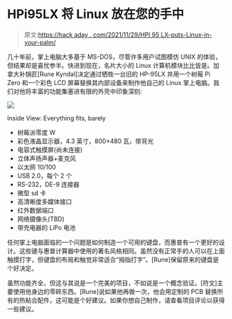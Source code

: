 # HPi95LX 将 Linux 放在您的手中

> 原文:[https://hack aday . com/2021/11/29/HPI 95 LX-puts-Linux-in-your-palm/](https://hackaday.com/2021/11/29/hpi95lx-puts-linux-in-your-palm/)

几十年前，掌上电脑大多基于 MS-DOS，尽管许多用户试图模仿 UNIX 的体验，但结果却是喜忧参半。快进到现在，名片大小的 Linux 计算机模块比比皆是。加拿大补锅匠[Rune Kyndal]决定通过牺牲一台旧的 HP-95LX 并用一个树莓 Pi Zero 和一个彩色 LCD 屏幕替换其内部设备来制作他自己的 Linux 掌上电脑。我们对他将丰富的功能集塞进有限的外壳中印象深刻:

![](../Images/b6d3c46d25a2bcde9a2233566b20c6bc.png)

Inside View: Everything fits, barely

*   树莓派零度 W
*   彩色液晶显示器，4.3 英寸，800×480 瓦，带背光
*   电容式触摸屏(尚未连接)
*   立体声扬声器+麦克风
*   以太网 10/100
*   USB 2.0，每个 2 个
*   RS-232，DE-9 连接器
*   微型 sd 卡
*   高清晰度多媒体接口
*   红外数据端口
*   网络摄像头(TBD)
*   带充电器的 LiPo 电池

任何掌上电脑面临的一个问题是如何制造一个可用的键盘，而惠普有一个更好的设计。这些键与惠普计算器中使用的著名风格相同。虽然没有正常手的人可以在上面触摸打字，但键盘的布局和触觉非常适合“拇指打字”。[Rune]保留原来的键盘是个好决定。

虽然功能齐全，但这与其说是一个完美的项目，不如说是一个概念验证。[符文]主要使用他身边的零碎东西。[Rune]说如果他再做一次，他会用定制的 PCB 替换所有的热粘合配件，这可能是个好建议。如果你想自己制作，请查看项目评论以获得一些建议。